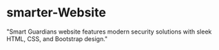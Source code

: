 # smarter-Website
 "Smart Guardians website features modern security solutions with sleek HTML, CSS, and Bootstrap design."
